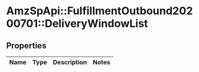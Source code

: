 # AmzSpApi::FulfillmentOutbound20200701::DeliveryWindowList

## Properties
Name | Type | Description | Notes
------------ | ------------- | ------------- | -------------

